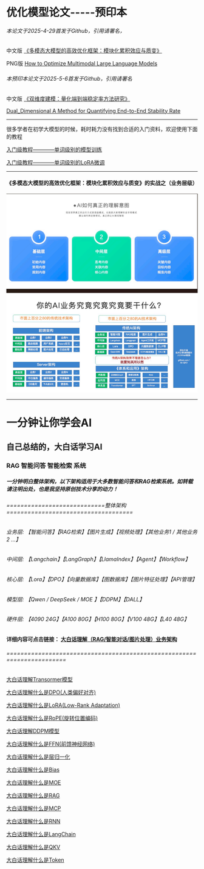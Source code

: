 # 优化模型论文-----预印本
###### 本论文于2025-4-29首发于Github，引用请署名，

中文版 [《多模态大模型的高效优化框架：模块化累积效应与质变》](https://github.com/YinHanMsn/StudyAI/blob/main/%E3%80%8A%E5%A4%9A%E6%A8%A1%E6%80%81%E5%A4%A7%E6%A8%A1%E5%9E%8B%E7%9A%84%E9%AB%98%E6%95%88%E4%BC%98%E5%8C%96%E6%A1%86%E6%9E%B6%EF%BC%9A%E6%A8%A1%E5%9D%97%E5%8C%96%E7%B4%AF%E7%A7%AF%E6%95%88%E5%BA%94%E4%B8%8E%E8%B4%A8%E5%8F%98%E3%80%8B.pdf)

PNG版 [How to Optimize Multimodal Large Language Models](https://github.com/YinHanMsn/StudyAI/issues/1)


###### 本预印本论文于2025-5-6首发于Github，引用请署名

中文版 [《双维度建模：量化端到端稳定率方法研究》](https://github.com/YinHanMsn/StudyAI/blob/main/%E3%80%8A%E5%8F%8C%E7%BB%B4%E5%BA%A6%E5%BB%BA%E6%A8%A1%EF%BC%9A%E9%87%8F%E5%8C%96%E7%AB%AF%E5%88%B0%E7%AB%AF%E7%A8%B3%E5%AE%9A%E7%8E%87%E6%96%B9%E6%B3%95%E7%A0%94%E7%A9%B6%E3%80%8B.pdf)

[Dual_Dimensional A Method for Quantifying End-to-End Stability Rate](https://github.com/YinHanMsn/StudyAI/blob/main/Dual_Dimensional%20A%20Method%20for%20Quantifying%20End-to-End%20Stability%20Rate.pdf)


---------------
很多学者在初学大模型的时候，耗时耗力没有找到合适的入门资料，欢迎使用下面的教程

[入门级教程————单词级别的模型训练](https://github.com/YinHanMsn/StudyAI/blob/main/Word_TransfomerLLM.py)

[入门级教程————单词级别的LoRA微调](https://github.com/YinHanMsn/StudyAI/blob/main/Word_LoRA_LLM.py)

----------------
#### 《多模态大模型的高效优化框架：模块化累积效应与质变》的实战之（业务层级）
![](https://github.com/AI-QKV/StudyAI/blob/main/AI_framework.png)

---------------

# 一分钟让你学会AI
自己总结的，大白话学习AI
----------------
### RAG 智能问答 智能检索 系统
##### 一分钟明白整体架构，以下架构适用于大多数智能问答和RAG检索系统。如转载请注明出处，也是我坚持原创技术分享的动力！
###### ============================整体架构====================================
  ###### 业务层: 【智能问答】【RAG检索】【图片生成】【视频处理】【其他业务1 / 其他业务2 ...】
  ###### 中间层: 【Langchain】【LangGraph】【LlamaIndex】【Agent】【Workflow】
  ###### 核心层: 【Lora】【DPO】【向量数据库】【图数据库】【图片特征处理】【API管理】
  ###### 模型层: 【Qwen / DeepSeek / MOE 】【DDPM】【DALL】
  ###### 硬件层: 【4090 24G】【A100 80G】【H100 80G】【V100 48G】【L40 48G】
  #### 详细内容可点击链接： [大白话理解（RAG/智能对话/图片处理）业务架构](https://github.com/AI-QKV/StudyAI/blob/main/%E4%B8%9A%E5%8A%A1%E6%9E%B6%E6%9E%84)
###### =======================================================================


[大白话理解Transormer模型](https://github.com/YinHanMsn/StudyAI/blob/main/transformer)

[大白话理解什么是DPO(人类偏好对齐)](https://github.com/AI-QKV/StudyAI/blob/main/DPO)

[大白话理解什么是LoRA(Low-Rank Adaptation)](https://github.com/AI-QKV/StudyAI/blob/main/LoRA)

[大白话理解什么是RoPE(旋转位置编码)](https://github.com/AI-QKV/StudyAI/blob/main/RoPE)

[大白话理解DDPM模型](https://github.com/YinHanMsn/StudyAI/blob/main/DDPM)

[大白话理解什么是FFN(前馈神经网络)](https://github.com/YinHanMsn/StudyAI/blob/main/FFN)

[大白话理解什么是层归一化](https://github.com/AI-QKV/StudyAI/blob/main/LayerNorm)

[大白话理解什么是Bias](https://github.com/YinHanMsn/StudyAI/blob/main/Bias)

[大白话理解什么是MOE](https://github.com/YinHanMsn/StudyAI/blob/main/MOE)

[大白话理解什么是RAG](https://github.com/YinHanMsn/StudyAI/blob/main/RAG)

[大白话理解什么是MCP](https://github.com/YinHanMsn/StudyAI/blob/main/MCP)

[大白话理解什么是RNN](https://github.com/YinHanMsn/StudyAI/blob/main/RNN)

[大白话理解什么是LangChain](https://github.com/AI-QKV/StudyAI/blob/main/Langchain)

[大白话理解什么是QKV](https://github.com/AI-QKV/StudyAI/blob/main/QKV)

[大白话理解什么是Token](https://github.com/AI-QKV/StudyAI/blob/main/token)












